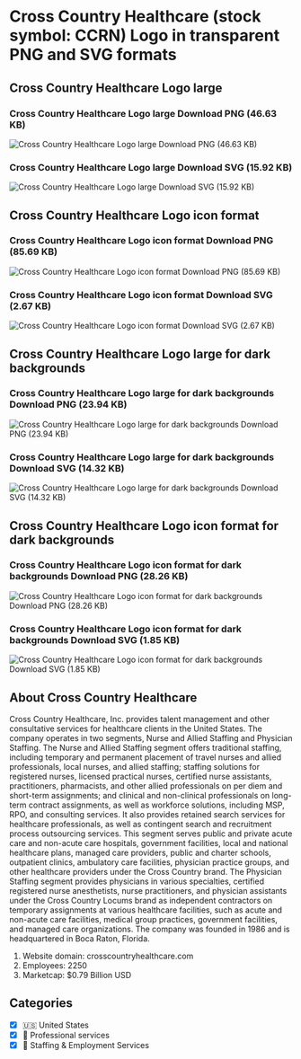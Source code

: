 # Cross Country Healthcare (stock symbol: CCRN) Logo in transparent PNG and SVG formats

## Cross Country Healthcare Logo large

### Cross Country Healthcare Logo large Download PNG (46.63 KB)

![Cross Country Healthcare Logo large Download PNG (46.63 KB)](/img/orig/CCRN_BIG-33eb7d60.png)

### Cross Country Healthcare Logo large Download SVG (15.92 KB)

![Cross Country Healthcare Logo large Download SVG (15.92 KB)](/img/orig/CCRN_BIG-b947105e.svg)

## Cross Country Healthcare Logo icon format

### Cross Country Healthcare Logo icon format Download PNG (85.69 KB)

![Cross Country Healthcare Logo icon format Download PNG (85.69 KB)](/img/orig/CCRN-1415a20d.png)

### Cross Country Healthcare Logo icon format Download SVG (2.67 KB)

![Cross Country Healthcare Logo icon format Download SVG (2.67 KB)](/img/orig/CCRN-3fd952c6.svg)

## Cross Country Healthcare Logo large for dark backgrounds

### Cross Country Healthcare Logo large for dark backgrounds Download PNG (23.94 KB)

![Cross Country Healthcare Logo large for dark backgrounds Download PNG (23.94 KB)](/img/orig/CCRN_BIG.D-bba89e36.png)

### Cross Country Healthcare Logo large for dark backgrounds Download SVG (14.32 KB)

![Cross Country Healthcare Logo large for dark backgrounds Download SVG (14.32 KB)](/img/orig/CCRN_BIG.D-72e39138.svg)

## Cross Country Healthcare Logo icon format for dark backgrounds

### Cross Country Healthcare Logo icon format for dark backgrounds Download PNG (28.26 KB)

![Cross Country Healthcare Logo icon format for dark backgrounds Download PNG (28.26 KB)](/img/orig/CCRN.D-0d0e7860.png)

### Cross Country Healthcare Logo icon format for dark backgrounds Download SVG (1.85 KB)

![Cross Country Healthcare Logo icon format for dark backgrounds Download SVG (1.85 KB)](/img/orig/CCRN.D-ebacf2e2.svg)

## About Cross Country Healthcare

Cross Country Healthcare, Inc. provides talent management and other consultative services for healthcare clients in the United States. The company operates in two segments, Nurse and Allied Staffing and Physician Staffing. The Nurse and Allied Staffing segment offers traditional staffing, including temporary and permanent placement of travel nurses and allied professionals, local nurses, and allied staffing; staffing solutions for registered nurses, licensed practical nurses, certified nurse assistants, practitioners, pharmacists, and other allied professionals on per diem and short-term assignments; and clinical and non-clinical professionals on long-term contract assignments, as well as workforce solutions, including MSP, RPO, and consulting services. It also provides retained search services for healthcare professionals, as well as contingent search and recruitment process outsourcing services. This segment serves public and private acute care and non-acute care hospitals, government facilities, local and national healthcare plans, managed care providers, public and charter schools, outpatient clinics, ambulatory care facilities, physician practice groups, and other healthcare providers under the Cross Country brand. The Physician Staffing segment provides physicians in various specialties, certified registered nurse anesthetists, nurse practitioners, and physician assistants under the Cross Country Locums brand as independent contractors on temporary assignments at various healthcare facilities, such as acute and non-acute care facilities, medical group practices, government facilities, and managed care organizations. The company was founded in 1986 and is headquartered in Boca Raton, Florida.

1. Website domain: crosscountryhealthcare.com
2. Employees: 2250
3. Marketcap: $0.79 Billion USD


## Categories
- [x] 🇺🇸 United States
- [x] 💼 Professional services
- [x] 💼 Staffing & Employment Services

